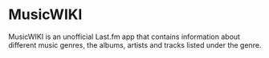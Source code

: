 # MusicWIKI
MusicWIKI is an unofficial Last.fm app that contains information about different music genres, the albums, artists and tracks listed under the genre.
